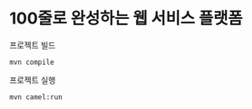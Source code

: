 100줄로 완성하는 웹 서비스 플랫폼
=============================

프로젝트 빌드

    mvn compile

프로젝트 실행

    mvn camel:run
